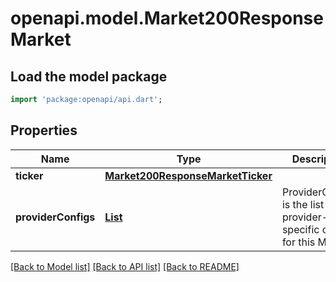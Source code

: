 # openapi.model.Market200ResponseMarket

## Load the model package
```dart
import 'package:openapi/api.dart';
```

## Properties
Name | Type | Description | Notes
------------ | ------------- | ------------- | -------------
**ticker** | [**Market200ResponseMarketTicker**](Market200ResponseMarketTicker.md) |  | [optional] 
**providerConfigs** | [**List<Market200ResponseMarketProviderConfigsInner>**](Market200ResponseMarketProviderConfigsInner.md) | ProviderConfigs is the list of provider-specific configs for this Market. | [optional] [default to const []]

[[Back to Model list]](../README.md#documentation-for-models) [[Back to API list]](../README.md#documentation-for-api-endpoints) [[Back to README]](../README.md)


